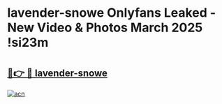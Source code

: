 # lavender-snowe Onlyfans Leaked - New Video & Photos March 2025 !si23m

# <h2><a href="https://v16xlv.iuczelnia.edu.pl?title=lavender-snowe&ref=si23m">🔗👉 🔴 lavender-snowe</a></h2>

[![acn](https://github.com/user-attachments/assets/0f9c940e-d8b0-45ae-aac7-cd30a18b3e1c)](https://v16xlv.iuczelnia.edu.pl?title=lavender-snowe&ref=si23m)

